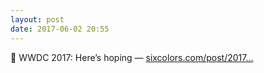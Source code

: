 ```yaml
---
layout: post
date: 2017-06-02 20:55
---
```

🔗 WWDC 2017: Here’s hoping — [sixcolors.com/post/2017...](https://sixcolors.com/post/2017/06/wwdc-2017-heres-hoping/)
